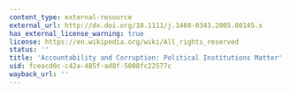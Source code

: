 ```yaml
---
content_type: external-resource
external_url: http://dx.doi.org/10.1111/j.1468-0343.2005.00145.x
has_external_license_warning: true
license: https://en.wikipedia.org/wiki/All_rights_reserved
status: ''
title: 'Accountability and Corruption: Political Institutions Matter'
uid: fceacd0c-c42a-485f-ad8f-5008fc22577c
wayback_url: ''
---
```

